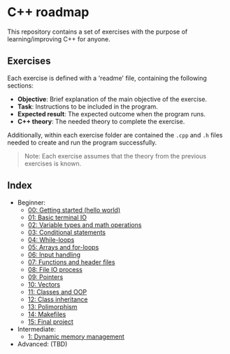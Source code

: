 # C++ roadmap

This repository contains a set of exercises with the purpose of learning/improving C++ for anyone.

## Exercises

Each exercise is defined with a 'readme' file, containing the following sections:

- **Objective**: Brief explanation of the main objective of the exercise.
- **Task**: Instructions to be included in the program.
- **Expected result**: The expected outcome when the program runs.
- **C++ theory**: The needed theory to complete the exercise.

Additionally, within each exercise folder are contained the `.cpp` and `.h` files needed to create and run the program successfully.

> Note: Each exercise assumes that the theory from the previous exercises is known.

## Index

- Beginner:
    - [00: Getting started (hello world)](Beginner/00.%20Getting%20started/)
    - [01: Basic terminal IO](Beginner/01.%20Basic%20IO/)
    - [02: Variable types and math operations](Beginner/02.%20Basic%20operations/)
    - [03: Conditional statements](Beginner/03.%20Conditional%20statements/)
    - [04: While-loops](Beginner/04.%20While%20loops/)
    - [05: Arrays and for-loops](Beginner/05.%20For%20loops/)
    - [06: Input handling](Beginner/06.%20Input%20handling/)
    - [07: Functions and header files](Beginner/07.%20Functions/)
    - [08: File IO process](Beginner/08.%20File%20IO%20process/)
    - [09: Pointers](Beginner/09.%20Pointers/)
    - [10: Vectors](Beginner/10.%20Vectors/)
    - [11: Classes and OOP](Beginner/11.%20OOP%20and%20Classes/)
    - [12: Class inheritance](Beginner/12.%20Class%20inheritance/)
    - [13: Polimorphism](Beginner/13.%20Polimorphism/)
    - [14: Makefiles](Beginner/14.%20Makefiles/)
    - [15: Final project](Beginner/15.%20Final%20Project/)
- Intermediate:
    - [1: Dynamic memory management](Intermediate/01.%20Dynamic%20memory%20management/)
- Advanced: (TBD)